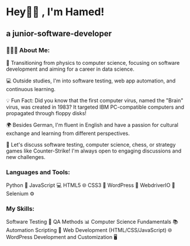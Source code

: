 # Hey🙋‍♂️ , I'm Hamed!

## a junior-software-developer

### 🧑🏽‍💻 About Me:

🌌 Transitioning from physics to computer science, focusing on software development and aiming for a career in data science.

💻 Outside studies, I'm into software testing, web app automation, and continuous learning.

💡 Fun Fact: Did you know that the first computer virus, named the "Brain" virus, was created in 1983? It targeted IBM PC-compatible computers and propagated through floppy disks!

🌍 Besides German, I'm fluent in English and have a passion for cultural exchange and learning from different perspectives.

💬 Let's discuss software testing, computer science, chess, or strategy games like Counter-Strike! I'm always open to engaging discussions and new challenges.


### Languages and Tools:
Python 🐍
JavaScript 💻
HTML5 🌐
CSS3 🎨
WordPress 🌟
WebdriverIO 🤖
Selenium ⚙️


### My Skills:
Software Testing 🧪
QA Methods 📊
Computer Science Fundamentals 📚
Automation Scripting 🤖
Web Development (HTML/CSS/JavaScript) 🌐
WordPress Development and Customization 🖥️

